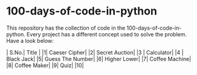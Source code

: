 # 100-days-of-code-in-python
This repository has the collection of code in the 100-days-of-code-in-python. Every project has a different concept used to solve the problem. Have a look below:

| S.No.| Title | 
|1| Caeser Cipher|
|2| Secret Auction|
|3 | Calculator|
|4 | Black Jack|
|5| Guess The Number|
|6| Higher Lower|
|7| Coffee Machine|
|8| Coffee Maker|
|9| Quiz|
|10| 
